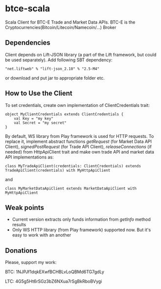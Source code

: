 btce-scala
==========

Scala Client for BTC-E Trade and Market Data APIs. BTC-E is the Cryptocurrencies(Bitcoin/Litecoin/Namecoin/...) Broker

Dependencies
------------

Client depends on Lift-JSON library (a part of the Lift framework, but could be used separately). Add following SBT dependency:

`"net.liftweb" % "lift-json_2.10" % "2.5-M4"`

or download and put jar to appropriate folder etc.

How to Use the Client
---------------------

To set credentials, create own implementation of ClientCredentials trait:

    object MyClientCredentials extends ClientCredentials {
        val Key = "my key"
        val Secret = "my secret"
    }

By default, WS library from Play framework is used for HTTP requests. To replace 
it, implement abstract functions *getRequest* (for Market Data API Client), *signedPostRequest* (for Trade API Client), *releaseConnections* (if needed) from HttpApiClient trait
and make own trade API and market data API implementations as:

`class MyTradeApiClient(credentials: ClientCredentials) extends TradeApiClient(credentials) with MyHttpApiClient`

and

`class MyMarketDataApiClient extends MarketDataApiClient with MyHttpApiClient`



Weak points
-----------

* Current version extracts only funds information from *getInfo* method results
* Only WS HTTP library (from Play framework) supported now. But it's easy to work with an another

Donations
---------

Please, support my work:

BTC: 1NJPJf1dqkEXwfBCHBLvLoQBMd6TG7gdLy

LTC: 4G5g5Ht6rSGz3bZ6NXua7rSgBkRboBVygi

